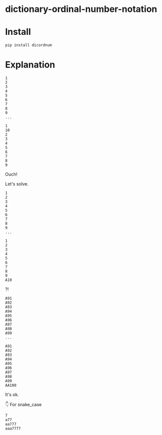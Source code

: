 # dictionary-ordinal-number-notation

# Install

```shell
pip install dicordnum
```

# Explanation

```plaintext
1
2
3
4
5
6
7
8
9
...
```

```plaintext
1
10
2
3
4
5
6
7
8
9
```

Ouch!  

Let's solve.  

```plaintext
1
2
3
4
5
6
7
8
9
...
```

```plaintext
1
2
3
4
5
6
7
8
9
A10
```

?!  

```plaintext
A91
A92
A93
A94
A95
A96
A97
A98
A99
...
```

```plaintext
A91
A92
A93
A94
A95
A96
A97
A98
A99
AA100
```

It's ok.  

👇 For snake_case

```plaintext
7
a77
aa777
aaa7777
```
